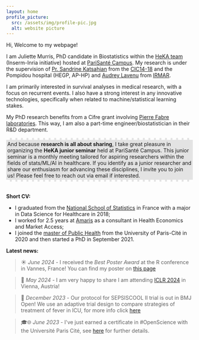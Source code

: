 ```yaml
---
layout: home
profile_picture:
  src: /assets/img/profile-pic.jpg
  alt: website picture
---
```


Hi, Welcome to my webpage!

I am Juliette Murris, PhD candidate in Biostatistics within the <a href="https://team.inria.fr/heka/">HeKA team</a> (Inserm-Inria initiative) hosted at <a href="https://parisantecampus.fr/">PariSanté Campus</a>. My research is under the supervision of <a href="https://fr.linkedin.com/in/sandrine-katsahian-98555679">Pr. Sandrine Katsahian</a> from the <a href="https://recap-inserm.fr/cic-ec-1418-fr.html">CIC14-18</a> and the Pompidou hospital (HEGP, AP-HP) and <a href="https://fr.linkedin.com/in/audrey-lavenu-7b160243">Audrey Lavenu</a> from <a href="https://irmar.univ-rennes.fr/">IRMAR</a>.

I am primarily interested in survival analyses in medical research, with a focus on recurrent events. I also have a strong interest in any innovative technologies, specifically when related to machine/statistical learning stakes. 

My PhD research benefits from a Cifre grant involving <a href="https://www.pierre-fabre.com/fr">Pierre Fabre laboratories</a>. This way, I am also a part-time engineer/biostatistician in their R&D department.

<div style="padding:3px; border-top:5px dashed #fff; border-bottom:5px dashed #fff; background-color:#e3e3e3;">
And because <strong>research is all about sharing</strong>, I take great pleasure in organizing the <strong>HeKA junior seminar</strong> held at PariSanté Campus. This junior seminar is a monthly meeting tailored for aspiring researchers within the fields of stats/ML/AI in healthcare. 
If you identify as a junior researcher and share our enthusiasm for advancing these disciplines, I invite you to join us! Please feel free to reach out via email if interested.
</div>

<br>

<strong>Short CV:</strong>
<ul>
  <li> I graduated from the <a href="https://www.ensai.fr/">National School of Statistics</a> in France with a major in Data Science for Healthcare in 2018;</li>
  <li> I worked for 2.5 years at <a href="https://www.amaris.com/">Amaris</a> as a consultant in Health Economics and Market Access;</li>
  <li> I joined the <a href="https://odf.u-paris.fr/fr/offre-de-formation/master-XB/sciences-technologies-sante-STS/sante-publique-K2NDGZO3/master-sante-publique-parcours-donnees-massives-en-sante-K168SJQL.html">master of Public Health</a> from the University of Paris-Cité in 2020 and then started a PhD in September 2021.</li>
</ul>

<strong>Latest news:</strong>
> ☀️ _June 2024 -_ I received the _Best Poster Award_ at the R conference in Vannes, France! You can find my poster on <a href="https://juliettemurris.github.io/talks">this page</a>
 
> 🎊 _May 2024 -_ I am very happy to share I am attending <a href="https://iclr.cc/Conferences/2024">ICLR 2024</a> in Vienna, Austria! 

> 🎉 _December 2023 -_ Our protocol for SEPSISCOOL II trial is out in BMJ Open! We use an adaptive trial design to compare strategies of treatment of fever in ICU, for more info click <a href="https://bmjopen.bmj.com/content/14/1/e069430.long">here</a> 

> 🎓🌐 _June 2023 -_ I've just earned a certificate in #OpenScience with the Université Paris Cité, see <a href="https://u-paris.fr/bibliotheques/certification-science-ouverte-seconde-promotion-doctorants/">here</a> for further details.
